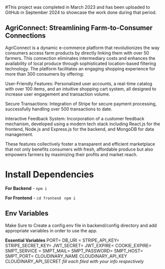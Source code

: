 #This project was completed in March 2023 and has been uploaded to GitHub in September 2024 to showcase the work done during that period.

## AgriConnect: Streamlining Farm-to-Consumer Connections

AgriConnect is a dynamic e-commerce platform that revolutionizes the way consumers access farm products by directly linking them with over 50 farmers. This connection eliminates intermediary costs and enhances the availability of local produce through sophisticated location-based filtering technology. The platform facilitates an engaging shopping experience for more than 300 consumers by offering:

User-Friendly Features: Personalized user accounts, a real-time catalog with over 100 items, and an intuitive shopping cart system, all designed to increase user engagement and transaction volume.

Secure Transactions: Integration of Stripe for secure payment processing, successfully handling over 500 transactions to date.

Interactive Feedback System: Incorporation of a customer feedback mechanism, developed using a modern tech stack including React.js for the frontend, Node.js and Express.js for the backend, and MongoDB for data management.

These features collectively foster a transparent and efficient marketplace that not only benefits consumers with fresh, affordable produce but also empowers farmers by maximizing their profits and market reach.

# Install Dependencies

**For Backend** - `npm i`

**For Frontend** - `cd frontend` ` npm i`

## Env Variables

Make Sure to Create a config.env file in backend/config directory and add appropriate variables in order to use the app.

**Essential Variables**
PORT=
DB_URI =
STRIPE_API_KEY=
STRIPE_SECRET_KEY=
JWT_SECRET=
JWT_EXPIRE=
COOKIE_EXPIRE=
SMPT_SERVICE =
SMPT_MAIL=
SMPT_PASSWORD=
SMPT_HOST=
SMPT_PORT=
CLOUDINARY_NAME
CLOUDINARY_API_KEY
CLOUDINARY_API_SECRET
_fill each filed with your info respectively_
